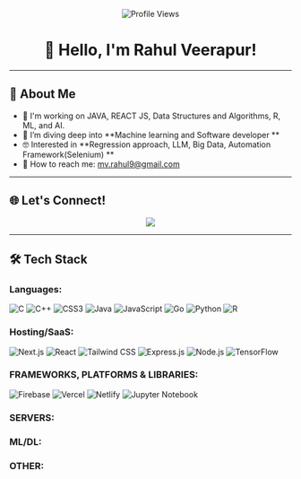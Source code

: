 <p align="center">
  <img src="https://komarev.com/ghpvc/?username=ankitojha07&label=Profile%20views&color=0e75b6&style=flat" alt="Profile Views">
</p>

<h1 align="center">👋 Hello, I'm Rahul Veerapur!</h1>

---

## 🚀 About Me

- 🔭 I'm working on JAVA, REACT JS, Data Structures and Algorithms, R, ML, and AI.
- 🌱 I’m diving deep into **Machine learning and Software developer **
- 🤓 Interested in  **Regression approach, LLM, Big Data, Automation Framework(Selenium) **
- 💌 How to reach me: <a href="mailto:mv.rahul9@gmail.com">mv.rahul9@gmail.com</a>

---

## 🌐 Let's Connect!

<p align="center">
  <a href="https://www.linkedin.com/in/rahul-v-rvce999/"><img src="https://img.shields.io/badge/LinkedIn-%230077B5.svg?logo=linkedin&logoColor=white"></a>
</p>

---

## 🛠️ Tech Stack

### Languages:
![C](https://img.shields.io/badge/c-%2300599C.svg?style=for-the-badge&logo=c&logoColor=white) ![C++](https://img.shields.io/badge/c++-%2300599C.svg?style=for-the-badge&logo=c%2B%2B&logoColor=white) ![CSS3](https://img.shields.io/badge/css3-%231572B6.svg?style=for-the-badge&logo=css3&logoColor=white) ![Java](https://img.shields.io/badge/java-%23ED8B00.svg?style=for-the-badge&logo=openjdk&logoColor=white) ![JavaScript](https://img.shields.io/badge/javascript-%23323330.svg?style=for-the-badge&logo=javascript&logoColor=%23F7DF1E) ![Go](https://img.shields.io/badge/go-%2300ADD8.svg?style=for-the-badge&logo=go&logoColor=white) ![Python](https://img.shields.io/badge/python-3670A0?style=for-the-badge&logo=python&logoColor=ffdd54) ![R](https://img.shields.io/badge/r-%23276DC3.svg?style=for-the-badge&logo=r&logoColor=white)
### Hosting/SaaS:
![Next.js](https://img.shields.io/badge/Next.js-000000?style=flat-square&logo=next.js&logoColor=white)
![React](https://img.shields.io/badge/React-61DAFB?style=flat-square&logo=react&logoColor=black)
![Tailwind CSS](https://img.shields.io/badge/Tailwind_CSS-38B2AC?style=flat-square&logo=tailwind-css&logoColor=white)
![Express.js](https://img.shields.io/badge/Express.js-000000?style=flat-square&logo=express&logoColor=white)
![Node.js](https://img.shields.io/badge/Node.js-339933?style=flat-square&logo=node.js&logoColor=white)
![TensorFlow](https://img.shields.io/badge/TensorFlow-FF6F00?style=flat-square&logo=tensorflow&logoColor=white)

### FRAMEWORKS, PLATFORMS & LIBRARIES:
![Firebase](https://img.shields.io/badge/Firebase-FFCA28?style=flat-square&logo=firebase&logoColor=black)
![Vercel](https://img.shields.io/badge/Vercel-000000?style=flat-square&logo=vercel&logoColor=white)
![Netlify](https://img.shields.io/badge/Netlify-00C7B7?style=flat-square&logo=netlify&logoColor=white)
![Jupyter Notebook](https://img.shields.io/badge/Jupyter_Notebook-F37626?style=flat-square&logo=jupyter&logoColor=white)

### SERVERS:
### ML/DL:
### OTHER:





